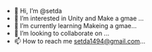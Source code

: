 - 👋 Hi, I’m @setda
- 👀 I’m interested in Unity and Make a gmae ...
- 🌱 I’m currently learning Makeing a gmae...
- 💞️ I’m looking to collaborate on ...
- 📫 How to reach me setda1494@gmail.com...

<!---
setda/setda is a ✨ special ✨ repository because its `README.md` (this file) appears on your GitHub profile.
You can click the Preview link to take a look at your changes.
--->

